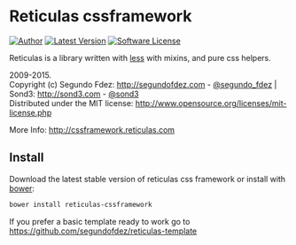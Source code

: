 # Reticulas cssframework

[![Author](http://img.shields.io/badge/author-@segundofdez-blue.svg?style=flat-square)](https://twitter.com/segundo_fdez)
[![Latest Version](https://github.com/segundofdez/reticulas-cssframework/releases/sliminit.svg?style=flat-square)](https://github.com/segundofdez/reticulas-cssframework/releases)
[![Software License](https://img.shields.io/badge/license-MIT-brightgreen.svg?style=flat-square)](LICENSE.md)

Reticulas is a library written with [less][1] with mixins, and pure css helpers.

2009-2015.<br>
Copyright (c) Segundo Fdez: http://segundofdez.com - [@segundo_fdez](https://twitter.com/segundo_fdez) | Sond3: http://sond3.com - [@sond3](https://twitter.com/sond3)<br>
Distributed under the MIT license: http://www.opensource.org/licenses/mit-license.php

More Info: http://cssframework.reticulas.com


## Install

Download the latest stable version of reticulas css framework or install with [bower][2]:
```bash
bower install reticulas-cssframework
```

If you prefer a basic template ready to work go to https://github.com/segundofdez/reticulas-template


[0]:http://leafo.net/lessphp/
[1]:http://lesscss.org/
[2]:http://bower.io/
[3]:http://sass-lang.com/

